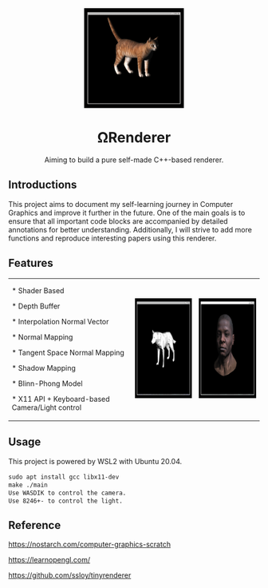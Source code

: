 <div align="center">
  <a href="https://github.com/H-Wenfeng/MyRenderer">
    <img src="./cat.gif" width="200" height="200" />
  </a>

  <h1>ΩRenderer</h1>

  <p>
 Aiming to build a pure self-made C++-based renderer.
  </p>
<div align="left">

<!-- ![img](https://github.com/H-Wenfeng/MyRenderer/blob/main/2023-06-19%2012-21-39%5B00_00_00--00_00_20%5D.gif) -->

## Introductions

This project aims to document my self-learning journey in Computer Graphics and improve it further in the future. One of the main goals is to ensure that all important code blocks are accompanied by detailed annotations for better understanding. Additionally, I will strive to add more functions and reproduce interesting papers using this renderer.
## Features
<div align="left">
<table rules="none">
<tr>
<td>
<p>* Shader Based</p>
<p>* Depth Buffer</p>
<p>* Interpolation Normal Vector</p>
<p>* Normal Mapping  </p>
<p>* Tangent Space Normal Mapping</p>
<p>* Shadow Mapping</p>
<p>* Blinn-Phong Model</p>
<p>* X11 API + Keyboard-based Camera/Light control<p>
</td>
<td><img src="./wolf.gif" width="200" height="200" /></td>
<td>
<img src="./head.gif" width="200" height="200" /></td>
</table>
</td>
</tr>
</div>

## Usage
This project is powered by WSL2 with Ubuntu 20.04.

```
sudo apt install gcc libx11-dev
make ./main
Use WASDIK to control the camera.
Use 8246+- to control the light.
```
## Reference
https://nostarch.com/computer-graphics-scratch

https://learnopengl.com/

https://github.com/ssloy/tinyrenderer
